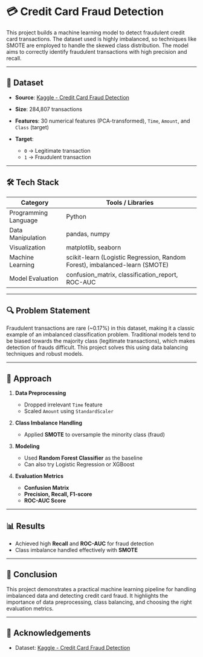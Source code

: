 # 💳 Credit Card Fraud Detection

This project builds a machine learning model to detect fraudulent credit card transactions. The dataset used is highly imbalanced, so techniques like SMOTE are employed to handle the skewed class distribution. The model aims to correctly identify fraudulent transactions with high precision and recall.

---

## 📁 Dataset

* **Source**: [Kaggle - Credit Card Fraud Detection](https://www.kaggle.com/datasets/mlg-ulb/creditcardfraud)
* **Size**: 284,807 transactions
* **Features**: 30 numerical features (PCA-transformed), `Time`, `Amount`, and `Class` (target)
* **Target**:

  * `0` → Legitimate transaction
  * `1` → Fraudulent transaction

---

## 🛠️ Tech Stack

| Category             | Tools / Libraries                                                           |
| -------------------- | --------------------------------------------------------------------------- |
| Programming Language | Python                                                                      |
| Data Manipulation    | pandas, numpy                                                               |
| Visualization        | matplotlib, seaborn                                                         |
| Machine Learning     | scikit-learn (Logistic Regression, Random Forest), imbalanced-learn (SMOTE) |
| Model Evaluation     | confusion\_matrix, classification\_report, ROC-AUC                          |

---

## 🔍 Problem Statement

Fraudulent transactions are rare (\~0.17%) in this dataset, making it a classic example of an imbalanced classification problem. Traditional models tend to be biased towards the majority class (legitimate transactions), which makes detection of frauds difficult. This project solves this using data balancing techniques and robust models.

---

## 🧪 Approach

1. **Data Preprocessing**

   * Dropped irrelevant `Time` feature
   * Scaled `Amount` using `StandardScaler`

2. **Class Imbalance Handling**

   * Applied **SMOTE** to oversample the minority class (fraud)

3. **Modeling**

   * Used **Random Forest Classifier** as the baseline
   * Can also try Logistic Regression or XGBoost

4. **Evaluation Metrics**

   * **Confusion Matrix**
   * **Precision, Recall, F1-score**
   * **ROC-AUC Score**

---

## 📊 Results

* Achieved high **Recall** and **ROC-AUC** for fraud detection
* Class imbalance handled effectively with **SMOTE**

---

## 📌 Conclusion

This project demonstrates a practical machine learning pipeline for handling imbalanced data and detecting credit card fraud. It highlights the importance of data preprocessing, class balancing, and choosing the right evaluation metrics.

---

## 🤝 Acknowledgements

* Dataset: [Kaggle - Credit Card Fraud Detection](https://www.kaggle.com/datasets/mlg-ulb/creditcardfraud)

